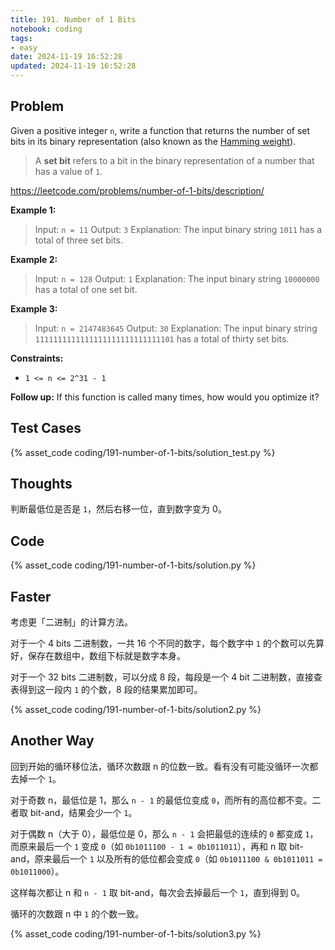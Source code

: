 ```yaml
---
title: 191. Number of 1 Bits
notebook: coding
tags:
- easy
date: 2024-11-19 16:52:28
updated: 2024-11-19 16:52:28
---
```

## Problem

Given a positive integer `n`, write a function that returns the number of set bits in its binary representation (also known as the [Hamming weight](http://en.wikipedia.org/wiki/Hamming_weight)).

> A **set bit** refers to a bit in the binary representation of a number that has a value of `1`.

<https://leetcode.com/problems/number-of-1-bits/description/>

**Example 1:**

> Input: `n = 11`
> Output: `3`
> Explanation:
> The input binary string `1011` has a total of three set bits.

**Example 2:**

> Input: `n = 128`
> Output: `1`
> Explanation:
> The input binary string `10000000` has a total of one set bit.

**Example 3:**

> Input: `n = 2147483645`
> Output: `30`
> Explanation:
> The input binary string `1111111111111111111111111111101` has a total of thirty set bits.

**Constraints:**

- `1 <= n <= 2^31 - 1`

**Follow up:** If this function is called many times, how would you optimize it?

## Test Cases

{% asset_code coding/191-number-of-1-bits/solution_test.py %}

## Thoughts

判断最低位是否是 `1`，然后右移一位，直到数字变为 0。

## Code

{% asset_code coding/191-number-of-1-bits/solution.py %}

## Faster

考虑更「二进制」的计算方法。

对于一个 4 bits 二进制数，一共 16 个不同的数字，每个数字中 `1` 的个数可以先算好，保存在数组中，数组下标就是数字本身。

对于一个 32 bits 二进制数，可以分成 8 段，每段是一个 4 bit 二进制数，直接查表得到这一段内 `1` 的个数，8 段的结果累加即可。

{% asset_code coding/191-number-of-1-bits/solution2.py %}

## Another Way

回到开始的循环移位法，循环次数跟 n 的位数一致。看有没有可能没循环一次都去掉一个 `1`。

对于奇数 n，最低位是 1，那么 `n - 1` 的最低位变成 `0`，而所有的高位都不变。二者取 bit-and，结果会少一个 `1`。

对于偶数 n（大于 0），最低位是 0，那么 `n - 1` 会把最低的连续的 `0` 都变成 `1`，而原来最后一个 `1` 变成 `0`（如 `0b1011100 - 1 = 0b1011011`），再和 n 取 bit-and，原来最后一个 `1` 以及所有的低位都会变成 `0`（如 `0b1011100 & 0b1011011 = 0b1011000`）。

这样每次都让 n 和 `n - 1` 取 bit-and，每次会去掉最后一个 `1`，直到得到 0。

循环的次数跟 n 中 `1` 的个数一致。

{% asset_code coding/191-number-of-1-bits/solution3.py %}
